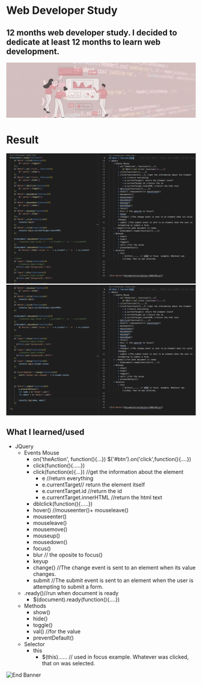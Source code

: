 # Web Developer Study
## 12 months web developer study. I decided to dedicate at least 12 months to learn web development.

![Begin Banner](/Documentation/top-1200x350.gif)
 
# Result
![Middle Banner](/WDS-37_JQuery-2_jQuery_Crash_Course_2-Events/wds-37.png)
![Middle Banner](/WDS-37_JQuery-2_jQuery_Crash_Course_2-Events/wds-37-2.png)
   
## What I learned/used
* JQuery
    * Events Mouse
        * on('theAction', function(){...})
            $('#btn').on('click',function(){....})
        * click(function(){.....})
        * click(function(e){...}) //get the information about the element
            * e //return everything
            * e.currentTarget// return the element itself
            * e.currentTarget.id //return the id
            * e.currentTarget.innerHTML //return the html text
        * dblclick(function(){.....})
        * hover() //mouseenter()+ mouseleave()
        * mouseenter()
        * mouseleave()
        * mousemove()
        * mouseup()
        * mousedown()
        * focus()
        * blur // the oposite to focus()
        * keyup
        * change() //The change event is sent to an element when its value changes.
        * submit //The submit event is sent to an element when the user is attempting to submit a form.
    * .ready()//run when document is ready
        * $(document).ready(function(){....})
    * Methods
        * show()
        * hide()
        * toggle()
        * val() //for the value
        * preventDefault()
    * Selector
        * this
            * $(this)...... // used in focus  example. Whatever was clicked, that on was selected.

        

   

![End Banner](Documentation/botton-1200x350.gif)